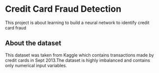 
# Credit Card Fraud Detection

This project is about learning to build a neural network to identify credit card fraud 
## About the dataset

This dataset was taken from Kaggle which contains transactions made by credit cards in Sept 2013.The dataset is highly imbalanced and contains only numerical input variables. 
